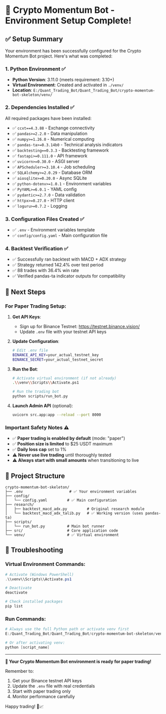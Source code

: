 # 🚀 Crypto Momentum Bot - Environment Setup Complete!

## ✅ Setup Summary

Your environment has been successfully configured for the Crypto Momentum Bot project. Here's what was completed:

### 1. **Python Environment** ✅
- **Python Version**: 3.11.0 (meets requirement: 3.10+)
- **Virtual Environment**: Created and activated in `./venv/`
- **Location**: `E:/Quant_Trading_Bot/Quant_Trading_Bot/crypto-momentum-bot-skeleton/venv/`

### 2. **Dependencies Installed** ✅
All required packages have been installed:
- ✅ `ccxt==4.3.88` - Exchange connectivity
- ✅ `pandas>=2.2.0` - Data manipulation
- ✅ `numpy>=1.26.0` - Numerical computing
- ✅ `pandas-ta>=0.3.14b0` - Technical analysis indicators
- ✅ `backtesting==0.3.3` - Backtesting framework
- ✅ `fastapi>=0.111.0` - API framework
- ✅ `uvicorn>=0.30.0` - ASGI server
- ✅ `APScheduler>=3.10.4` - Job scheduling
- ✅ `SQLAlchemy>=2.0.29` - Database ORM
- ✅ `aiosqlite>=0.20.0` - Async SQLite
- ✅ `python-dotenv>=1.0.1` - Environment variables
- ✅ `PyYAML>=6.0.1` - YAML config
- ✅ `pydantic>=2.7.0` - Data validation
- ✅ `httpx>=0.27.0` - HTTP client
- ✅ `loguru>=0.7.2` - Logging

### 3. **Configuration Files Created** ✅
- ✅ `.env` - Environment variables template
- ✅ `config/config.yaml` - Main configuration file

### 4. **Backtest Verification** ✅
- ✅ Successfully ran backtest with MACD + ADX strategy
- ✅ Strategy returned 142.4% over test period
- ✅ 88 trades with 36.4% win rate
- ✅ Verified pandas-ta indicator outputs for compatibility

## 🚦 Next Steps

### **For Paper Trading Setup:**
1. **Get API Keys**: 
   - Sign up for Binance Testnet: https://testnet.binance.vision/
   - Update `.env` file with your testnet API keys

2. **Update Configuration**:
   ```bash
   # Edit .env file
   BINANCE_API_KEY=your_actual_testnet_key
   BINANCE_SECRET=your_actual_testnet_secret
   ```

3. **Run the Bot**:
   ```bash
   # Activate virtual environment (if not already)
   .\\venv\\Scripts\\Activate.ps1
   
   # Run the trading bot
   python scripts/run_bot.py
   ```

4. **Launch Admin API** (optional):
   ```bash
   uvicorn src.app:app --reload --port 8000
   ```

### **Important Safety Notes** ⚠️
- ✅ **Paper trading is enabled by default** (mode: "paper")
- ✅ **Position size is limited** to $25 USDT maximum
- ✅ **Daily loss cap** set to 1%
- ⚠️ **Never use live trading** until thoroughly tested
- ⚠️ **Always start with small amounts** when transitioning to live

## 📁 Project Structure
```
crypto-momentum-bot-skeleton/
├── .env                     # ✅ Your environment variables
├── config/
│   └── config.yaml         # ✅ Main configuration
├── research/
│   ├── backtest_macd_adx.py         # Original research module
│   └── backtest_macd_adx_talib.py   # ✅ Working version (uses pandas-ta)
├── scripts/
│   └── run_bot.py          # Main bot runner
├── src/                    # Core application code
└── venv/                   # ✅ Virtual environment
```

## 🔧 Troubleshooting

### Virtual Environment Commands:
```powershell
# Activate (Windows PowerShell)
.\\venv\\Scripts\\Activate.ps1

# Deactivate
deactivate

# Check installed packages
pip list
```

### Run Commands:
```powershell
# Always use the full Python path or activate venv first
E:/Quant_Trading_Bot/Quant_Trading_Bot/crypto-momentum-bot-skeleton/venv/Scripts/python.exe [script_name]

# Or after activating venv:
python [script_name]
```

---

**🎉 Your Crypto Momentum Bot environment is ready for paper trading!**

Remember to:
1. Get your Binance testnet API keys
2. Update the `.env` file with real credentials
3. Start with paper trading only
4. Monitor performance carefully

Happy trading! 🚀📈